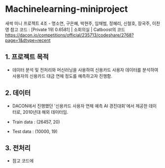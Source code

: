 # Machinelearning-miniproject

새싹 미니 프로젝트 4조 - 명소연, 구은혜, 박현주, 임채범, 정혜리, 신철호, 장국주, 이찬영
참고 코드 : [Private 1위 0.6581] | 소회의실 | Catboost의 코드 https://dacon.io/competitions/official/235713/codeshare/2768?page=1&dtype=recent

## 1. 프로젝트 목적
- 데이터 분석 및 전처리와 머신러닝을 사용하여 신용카드 사용자 데이터를 분석하여 사용자의 신용카드 대금 연체 정도를 예측하고자 진행함.

## 2. 데이터
- DACON에서 진행했던 '신용카드 사용자 연체 예측 AI 경진대회'에서 제공한 데이터로, 2010년대 해외 데이터임.

- Train data : (26457, 20)
- Test data : (10000, 19)

## 3. 전처리
- 참고 코드에
